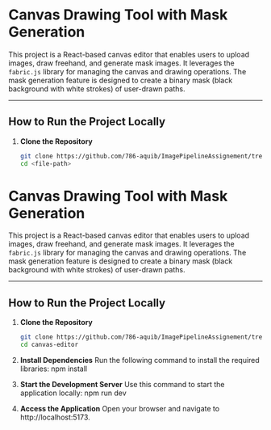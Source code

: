 # Canvas Drawing Tool with Mask Generation

This project is a React-based canvas editor that enables users to upload images, draw freehand, and generate mask images. It leverages the `fabric.js` library for managing the canvas and drawing operations. The mask generation feature is designed to create a binary mask (black background with white strokes) of user-drawn paths.

---

## How to Run the Project Locally

1. **Clone the Repository**
   ```bash
   git clone https://github.com/786-aquib/ImagePipelineAssignement/tree/main
   cd <file-path>
   ```

# Canvas Drawing Tool with Mask Generation

This project is a React-based canvas editor that enables users to upload images, draw freehand, and generate mask images. It leverages the `fabric.js` library for managing the canvas and drawing operations. The mask generation feature is designed to create a binary mask (black background with white strokes) of user-drawn paths.

---

## How to Run the Project Locally

1. **Clone the Repository**

   ```bash
   git clone https://github.com/786-aquib/ImagePipelineAssignement/tree/main
   cd canvas-editor

   ```

2. **Install Dependencies**
   Run the following command to install the required libraries:
   npm install

3. **Start the Development Server**
   Use this command to start the application locally:
   npm run dev

4. **Access the Application**
   Open your browser and navigate to http://localhost:5173.

